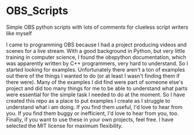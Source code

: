 # OBS_Scripts
Simple OBS python scripts with lots of comments for clueless script writers like myself

I came to programming OBS because I had a project producing videos and scenes for a live stream. With a good background in Python, but very little training in computer science, I found the obspython documentation, which was apparently written by C++ programmers, very hard to understand. So I started looking for examples. Unfortunately there aren't a ton of examples out there of the things I wanted to do (or at least I wasn't finding them if there were). Many of the examples I did find were part of someone else's project and did too many things for me to be able to understand what parts were essential for the simple task I needed to do at the moment. So I have created this repo as a place to put examples I create as I struggle to understand what i am doing. If you find them useful, I'd love to hear from you. If you find them buggy or inefficient, I'd love to hear from you, too. Finally, if you want to use these in your own projects, feel free. I have selected the MIT license for maximum flexibility.
